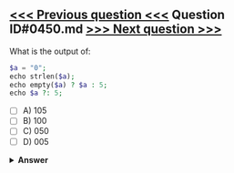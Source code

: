 [<<< Previous question <<<](0449.md)   Question ID#0450.md   [>>> Next question >>>](0451.md)
---

What is the output of:

```php
$a = "0";
echo strlen($a);
echo empty($a) ? $a : 5;
echo $a ?: 5;
```

- [ ] A) 105
- [ ] B) 100
- [ ] C) 050
- [ ] D) 005

<details><summary><b>Answer</b></summary>
<p>
  Answer: <strong>A</strong>
</p>
</details>
